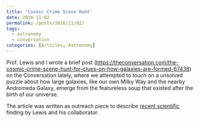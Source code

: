 ```yaml
---
title: 'Cosmic Crime Scene Hunt'
date: 2016-11-02
permalink: /posts/2016/11/02/
tags:
  - astronomy
  - conversation
categories: [Articles, Astronomy]
---
```


Prof. Lewis and I wrote a brief post (https://theconversation.com/the-cosmic-crime-scene-hunt-for-clues-on-how-galaxies-are-formed-67438) on the Conversation lately, where we attempted to touch on a unsolved puzzle about how large galaxies, like our own Milky Way and the nearby Andromeda Galaxy, emerge from the featureless soup that existed after the birth of our universe.

The article was written as outreach piece to describe [recent scientific](https://iopscience.iop.org/article/10.3847/1538-4357/833/2/167) finding by Lewis and his collaborator.